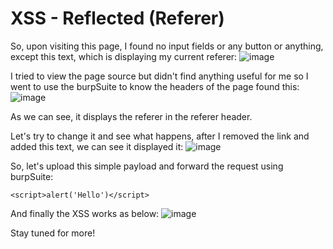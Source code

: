 # XSS - Reflected (Referer)

So, upon visiting this page, I found no input fields or any button or anything, except this text, which is displaying my current referer: ![image](https://user-images.githubusercontent.com/111907811/228397740-90b89da2-4cd9-4b8e-9d37-eaf6f318b7e2.png)

I tried to view the page source but didn't find anything useful for me so I went to use the burpSuite to know the headers of the page found this: ![image](https://user-images.githubusercontent.com/111907811/228397846-2f2dddbb-a555-4e9b-9a3a-5950c7c0e026.png)

As we can see, it displays the referer in the referer header.

Let's try to change it and see what happens, after I removed the link and added this text, we can see it displayed it: ![image](https://user-images.githubusercontent.com/111907811/228397955-dce2eb29-2ae5-447b-9038-543c74eabbc4.png)

So, let's upload this simple payload and forward the request using burpSuite: 

`<script>alert('Hello')</script>`

And finally the XSS works as below: ![image](https://user-images.githubusercontent.com/111907811/228398079-0688bacf-ed9f-4443-9b5b-e7115329724e.png)

Stay tuned for more!
